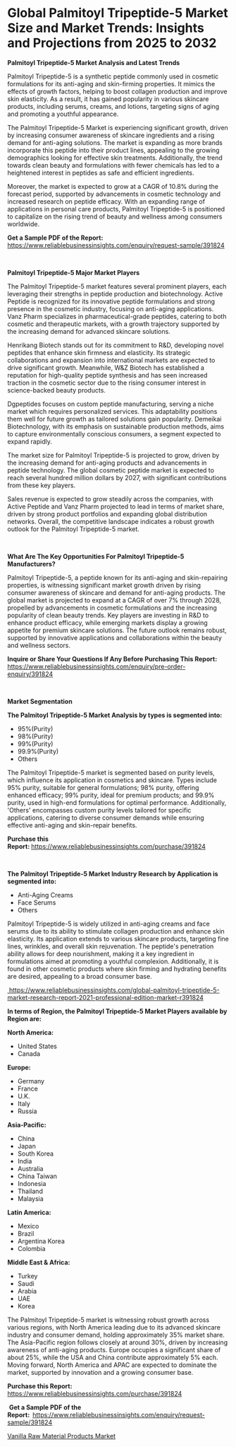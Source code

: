 <p><h1>Global Palmitoyl Tripeptide-5 Market Size and Market Trends: Insights and Projections from 2025 to 2032</h1></p><p><strong>Palmitoyl Tripeptide-5 Market Analysis and Latest Trends</strong></p>
<p><p>Palmitoyl Tripeptide-5 is a synthetic peptide commonly used in cosmetic formulations for its anti-aging and skin-firming properties. It mimics the effects of growth factors, helping to boost collagen production and improve skin elasticity. As a result, it has gained popularity in various skincare products, including serums, creams, and lotions, targeting signs of aging and promoting a youthful appearance.</p><p>The Palmitoyl Tripeptide-5 Market is experiencing significant growth, driven by increasing consumer awareness of skincare ingredients and a rising demand for anti-aging solutions. The market is expanding as more brands incorporate this peptide into their product lines, appealing to the growing demographics looking for effective skin treatments. Additionally, the trend towards clean beauty and formulations with fewer chemicals has led to a heightened interest in peptides as safe and efficient ingredients. </p><p>Moreover, the market is expected to grow at a CAGR of 10.8% during the forecast period, supported by advancements in cosmetic technology and increased research on peptide efficacy. With an expanding range of applications in personal care products, Palmitoyl Tripeptide-5 is positioned to capitalize on the rising trend of beauty and wellness among consumers worldwide.</p></p>
<p><strong>Get a Sample PDF of the Report:&nbsp;</strong> <a href="https://www.reliablebusinessinsights.com/enquiry/request-sample/391824?utm_campaign=1837&utm_medium=2&utm_source=Github&utm_content=ia&utm_term=16012025&utm_id=palmitoyl-tripeptide-5">https://www.reliablebusinessinsights.com/enquiry/request-sample/391824</a></p>
<p>&nbsp;</p>
<p><strong>Palmitoyl Tripeptide-5 Major Market Players</strong></p>
<p><p>The Palmitoyl Tripeptide-5 market features several prominent players, each leveraging their strengths in peptide production and biotechnology. Active Peptide is recognized for its innovative peptide formulations and strong presence in the cosmetic industry, focusing on anti-aging applications. Vanz Pharm specializes in pharmaceutical-grade peptides, catering to both cosmetic and therapeutic markets, with a growth trajectory supported by the increasing demand for advanced skincare solutions.</p><p>Henrikang Biotech stands out for its commitment to R&D, developing novel peptides that enhance skin firmness and elasticity. Its strategic collaborations and expansion into international markets are expected to drive significant growth. Meanwhile, W&Z Biotech has established a reputation for high-quality peptide synthesis and has seen increased traction in the cosmetic sector due to the rising consumer interest in science-backed beauty products.</p><p>Dgpeptides focuses on custom peptide manufacturing, serving a niche market which requires personalized services. This adaptability positions them well for future growth as tailored solutions gain popularity. Demeikai Biotechnology, with its emphasis on sustainable production methods, aims to capture environmentally conscious consumers, a segment expected to expand rapidly.</p><p>The market size for Palmitoyl Tripeptide-5 is projected to grow, driven by the increasing demand for anti-aging products and advancements in peptide technology. The global cosmetic peptide market is expected to reach several hundred million dollars by 2027, with significant contributions from these key players. </p><p>Sales revenue is expected to grow steadily across the companies, with Active Peptide and Vanz Pharm projected to lead in terms of market share, driven by strong product portfolios and expanding global distribution networks. Overall, the competitive landscape indicates a robust growth outlook for the Palmitoyl Tripeptide-5 market.</p></p>
<p>&nbsp;</p>
<p><strong>What Are The Key Opportunities For Palmitoyl Tripeptide-5 Manufacturers?</strong></p>
<p><p>Palmitoyl Tripeptide-5, a peptide known for its anti-aging and skin-repairing properties, is witnessing significant market growth driven by rising consumer awareness of skincare and demand for anti-aging products. The global market is projected to expand at a CAGR of over 7% through 2028, propelled by advancements in cosmetic formulations and the increasing popularity of clean beauty trends. Key players are investing in R&D to enhance product efficacy, while emerging markets display a growing appetite for premium skincare solutions. The future outlook remains robust, supported by innovative applications and collaborations within the beauty and wellness sectors.</p></p>
<p><strong>Inquire or Share Your Questions If Any Before Purchasing This Report:</strong> <a href="https://www.reliablebusinessinsights.com/enquiry/pre-order-enquiry/391824?utm_campaign=1837&utm_medium=2&utm_source=Github&utm_content=ia&utm_term=16012025&utm_id=palmitoyl-tripeptide-5">https://www.reliablebusinessinsights.com/enquiry/pre-order-enquiry/391824</a></p>
<p>&nbsp;</p>
<p><strong>Market Segmentation</strong></p>
<p><strong>The Palmitoyl Tripeptide-5 Market Analysis by types is segmented into:</strong></p>
<p><ul><li>95%(Purity)</li><li>98%(Purity)</li><li>99%(Purity)</li><li>99.9%(Purity)</li><li>Others</li></ul></p>
<p><p>The Palmitoyl Tripeptide-5 market is segmented based on purity levels, which influence its application in cosmetics and skincare. Types include 95% purity, suitable for general formulations; 98% purity, offering enhanced efficacy; 99% purity, ideal for premium products; and 99.9% purity, used in high-end formulations for optimal performance. Additionally, 'Others' encompasses custom purity levels tailored for specific applications, catering to diverse consumer demands while ensuring effective anti-aging and skin-repair benefits.</p></p>
<p><strong>Purchase this Report:&nbsp;</strong><a href="https://www.reliablebusinessinsights.com/purchase/391824?utm_campaign=1837&utm_medium=2&utm_source=Github&utm_content=ia&utm_term=16012025&utm_id=palmitoyl-tripeptide-5">https://www.reliablebusinessinsights.com/purchase/391824</a></p>
<p>&nbsp;</p>
<p><strong>The Palmitoyl Tripeptide-5 Market Industry Research by Application is segmented into:</strong></p>
<p><ul><li>Anti-Aging Creams</li><li>Face Serums</li><li>Others</li></ul></p>
<p><p>Palmitoyl Tripeptide-5 is widely utilized in anti-aging creams and face serums due to its ability to stimulate collagen production and enhance skin elasticity. Its application extends to various skincare products, targeting fine lines, wrinkles, and overall skin rejuvenation. The peptide's penetration ability allows for deep nourishment, making it a key ingredient in formulations aimed at promoting a youthful complexion. Additionally, it is found in other cosmetic products where skin firming and hydrating benefits are desired, appealing to a broad consumer base.</p></p>
<p><a href="https://www.reliablebusinessinsights.com/global-palmitoyl-tripeptide-5-market-research-report-2021-professional-edition-market-r391824?utm_campaign=1837&utm_medium=2&utm_source=Github&utm_content=ia&utm_term=16012025&utm_id=palmitoyl-tripeptide-5">&nbsp;https://www.reliablebusinessinsights.com/global-palmitoyl-tripeptide-5-market-research-report-2021-professional-edition-market-r391824</a></p>
<p><strong>In terms of Region, the Palmitoyl Tripeptide-5 Market Players available by Region are:</strong></p>
<p>
    <p> <strong> North America: </strong>
        <ul>
            <li>United States</li>
            <li>Canada</li>
        </ul>
        </p> 
    <p> <strong> Europe: </strong>
        <ul>
            <li>Germany</li>
            <li>France</li>
            <li>U.K.</li>
            <li>Italy</li>
            <li>Russia</li>
        </ul>
        </p> 
    <p> <strong> Asia-Pacific: </strong>
        <ul>
            <li>China</li>
            <li>Japan</li>
            <li>South Korea</li>
            <li>India</li>
            <li>Australia</li>
            <li>China Taiwan</li>
            <li>Indonesia</li>
            <li>Thailand</li>
            <li>Malaysia</li>
        </ul>
        </p> 
    <p> <strong> Latin America: </strong>
        <ul>
            <li>Mexico</li>
            <li>Brazil</li>
            <li>Argentina Korea</li>
            <li>Colombia</li>
        </ul>
        </p> 
    <p> <strong> Middle East & Africa: </strong>
        <ul>
            <li>Turkey</li>
            <li>Saudi</li>
            <li>Arabia</li>
            <li>UAE</li>
            <li>Korea</li>
        </ul>
    </p>
    </p>
<p><p>The Palmitoyl Tripeptide-5 market is witnessing robust growth across various regions, with North America leading due to its advanced skincare industry and consumer demand, holding approximately 35% market share. The Asia-Pacific region follows closely at around 30%, driven by increasing awareness of anti-aging products. Europe occupies a significant share of about 25%, while the USA and China contribute approximately 5% each. Moving forward, North America and APAC are expected to dominate the market, supported by innovation and a growing consumer base.</p></p>
<p><strong>Purchase this Report: </strong><a href="https://www.reliablebusinessinsights.com/purchase/391824?utm_campaign=1837&utm_medium=2&utm_source=Github&utm_content=ia&utm_term=16012025&utm_id=palmitoyl-tripeptide-5">https://www.reliablebusinessinsights.com/purchase/391824</a></p>
<p>&nbsp;<strong>Get a Sample PDF of the Report:&nbsp;&nbsp;</strong><a href="https://www.reliablebusinessinsights.com/enquiry/request-sample/391824?utm_campaign=1837&utm_medium=2&utm_source=Github&utm_content=ia&utm_term=16012025&utm_id=palmitoyl-tripeptide-5">https://www.reliablebusinessinsights.com/enquiry/request-sample/391824</a></p>
<p><strong></strong></p>
<p><p><a href="https://github.com/oslieselotte2192/Market-Research-Report-List-1/blob/main/vanilla-raw-material-products-market.md?utm_campaign=1837&utm_medium=2&utm_source=Github&utm_content=ia&utm_term=16012025&utm_id=palmitoyl-tripeptide-5">Vanilla Raw Material Products Market</a></p></p>